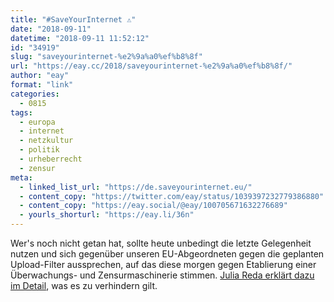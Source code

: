 ```yaml
---
title: "#SaveYourInternet ⚠️"
date: "2018-09-11"
datetime: "2018-09-11 11:52:12"
id: "34919"
slug: "saveyourinternet-%e2%9a%a0%ef%b8%8f"
url: "https://eay.cc/2018/saveyourinternet-%e2%9a%a0%ef%b8%8f/"
author: "eay"
format: "link"
categories:
  - 0815
tags:
  - europa
  - internet
  - netzkultur
  - politik
  - urheberrecht
  - zensur
meta:
  - linked_list_url: "https://de.saveyourinternet.eu/"
  - content_copy: "https://twitter.com/eay/status/1039397232779386880"
  - content_copy: "https://eay.social/@eay/100705671632276689"
  - yourls_shorturl: "https://eay.li/36n"
---
```


Wer's noch nicht getan hat, sollte heute unbedingt die letzte Gelegenheit nutzen und sich gegenüber unseren EU-Abgeordneten gegen die geplanten Upload-Filter aussprechen, auf das diese morgen gegen Etablierung einer Überwachungs- und Zensurmaschinerie stimmen. [Julia Reda erklärt dazu im Detail](https://juliareda.eu/2018/09/showdown-urheberrecht/), was es zu verhindern gilt.
